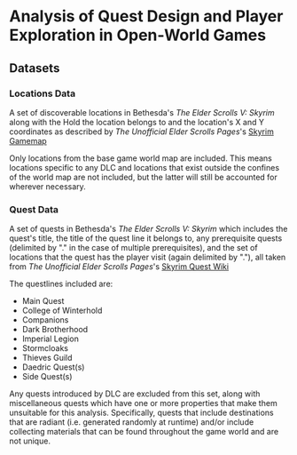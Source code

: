 # Analysis of Quest Design and Player Exploration in Open-World Games

## Datasets
    
### Locations Data
A set of discoverable locations in Bethesda's _The Elder Scrolls V: Skyrim_ along with the Hold the location belongs to and the location's X and Y coordinates
as described by _The Unofficial Elder Scrolls Pages_'s [Skyrim Gamemap](https://gamemap.uesp.net/sr/?world=skyrim&layer=day&x=28700&y=-53550&zoom=1.914)

Only locations from the base game world map are included. This means locations specific to any DLC and locations that exist outside the confines of the world map are not included, but the latter will still be accounted for wherever necessary.

### Quest Data
A set of quests in Bethesda's _The Elder Scrolls V: Skyrim_ which includes the quest's title, the title of the quest line it belongs to, any prerequisite quests (delimited by "." in the case of multiple prerequisites), and the set of locations that the quest has the player visit (again delimited by "."), all taken from _The Unofficial Elder Scrolls Pages_'s [Skyrim Quest Wiki](https://en.uesp.net/wiki/Skyrim:Quests)

The questlines included are: 
- Main Quest
- College of Winterhold
- Companions
- Dark Brotherhood
- Imperial Legion
- Stormcloaks
- Thieves Guild
- Daedric Quest(s)
- Side Quest(s)

Any quests introduced by DLC are excluded from this set, along with miscellaneous quests which have one or more properties that make them unsuitable for this analysis. Specifically, quests that include destinations that are radiant (i.e. generated randomly at runtime) and/or include collecting materials that can be found throughout the game world and are not unique.
